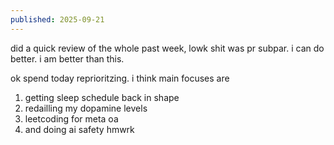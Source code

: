 ```yaml
---
published: 2025-09-21
---
```


did a quick review of the whole past week, lowk shit was pr subpar. i can do better. i am better than this.

ok spend today reprioritzing. i think main focuses are
1) getting sleep schedule back in shape
2) redailling my dopamine levels
3) leetcoding for meta oa
4) and doing ai safety hmwrk


